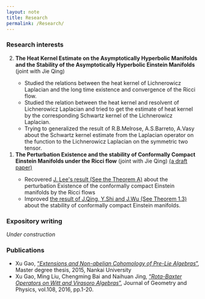 ```yaml
---
layout: note
title: Research
permalink: /Research/
---
```


### Research interests

<ol reversed>
  <li><strong>The Heat Kernel Estimate on the Asymptotically Hyperbolic Manifolds and the Stability of the Asymptotically Hyperbolic Einstein Manifolds</strong> (joint with Jie Qing) </li>
    <ul> 
     <li> Studied the relations between the heat kernel of Lichnerowicz Laplacian and the long time existence and convergence of the Ricci flow.</li>
     <li> Studied the relation between the heat kernel and resolvent of Lichnerowicz Laplacian and tried to get the estimate of heat kernel by the corresponding Schwartz kernel of the Lichnerowicz Laplacian. </li>
     <li> Trying to generalized the result of R.B.Melrose, A.S.Barreto, A.Vasy about the Schwartz kernel estimate from the Laplacian operator on the function to the Lichnerowicz Laplacian on the symmetric two tensor. </li>
    </ul>
  <li><strong>The Perturbation Existence and the stability of Conformally Compact Einstein Manifolds under the Ricci flow</strong> (joint with Jie Qing) <a href="aNotes/NRFC.pdf">(a draft paper)</a> </li> 
   <ul>
    <li>Recovered <a href="https://arxiv.org/pdf/math/0105046.pdf">J. Lee's result (See the Theorem A)</a> about the perturbation Existence of the conformally compact Einstein manifolds by the Ricci flows</li>
    <li>Improved <a href="https://arxiv.org/pdf/1106.0372.pdf">the result of J.Qing, Y.Shi and J.Wu (See Theorem 1.3)</a> about the stability of conformally compact Einstein manifolds.</li>
   </ul>
</ol>



    
 

### Expository writing

*Under construction*

### Publications 

- Xu Gao, [“*Extensions and Non-abelian Cohomology of Pre-Lie Algebras*”](https://github.com/GauSyu/Thesis/blob/master/CIM-GaoXu(2120120012).pdf), Master degree thesis, 2015, Nankai University
- Xu Gao, Ming Liu, Chengming Bai and Naihuan Jing, [“*Rota-Baxter Operators on Witt and Virasoro Algebras*”](https://doi.org/10.1016/j.geomphys.2016.06.007), Journal of Geometry and Physics, vol.108, 2016, pp.1-20.

